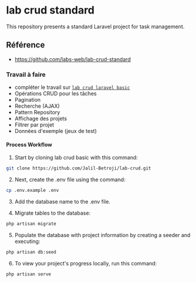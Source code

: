 # lab crud standard
This repository presents a standard Laravel project for task management.

## Référence 

- https://github.com/labs-web/lab-crud-standard

### Travail à faire

- compléter le travail sur [`lab crud laravel basic`](https://github.com/Jalil-Betroji/lab-crud.git)
- Opérations CRUD pour les tâches
- Pagination
- Recherche (AJAX)
- Pattern Repository
- Affichage des projets
- Filtrer par projet
- Données d'exemple (jeux de test)

#### Process Workflow 

1. Start by cloning lab crud basic with this command:

```bash
git clone https://github.com/Jalil-Betroji/lab-crud.git

```
2. Next, create the .env file using the command:

```bash
cp .env.example .env
```
3. Add the database name to the .env file.

4. Migrate tables to the database:

```bash
php artisan migrate

```

5. Populate the database with project information by creating a seeder and executing:

```bash
php artisan db:seed
```


6. To view your project's progress locally, run this command:

```bash 
php artisan serve

```
 
